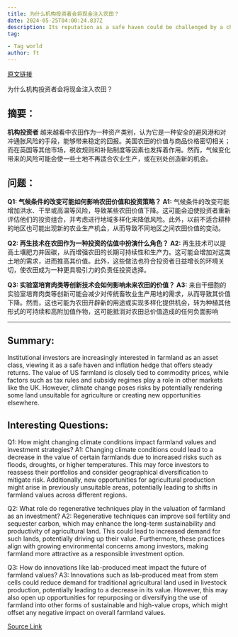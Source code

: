 ```yaml
---
title: 为什么机构投资者会将现金注入农田？
date: 2024-05-25T04:00:24.837Z
description: Its reputation as a safe haven could be challenged by a changing climate
tag: 

- Tag world
author: ft
---
```


[原文链接](https://ft.com/content/0298dc50-a5aa-4f6b-a540-915fe4ab8d02)

为什么机构投资者会将现金注入农田？

## 摘要： 

**机构投资者** 越来越看中农田作为一种资产类别，认为它是一种安全的避风港和对冲通胀风险的手段，能够带来稳定的回报。美国农田的价值与商品价格密切相关；而在英国等其他市场，税收规则和补贴制度等因素也发挥着作用。然而，气候变化带来的风险可能会使一些土地不再适合农业生产，或在别处创造新的机会。

## 问题： 

**Q1: 气候条件的改变可能如何影响农田价值和投资策略？** 
**A1:** 气候条件的改变可能增加洪水、干旱或高温等风险，导致某些农田价值下降。这可能会迫使投资者重新评估他们的投资组合，并考虑进行地域多样化来降低风险。此外，以前不适合耕种的地区也可能出现新的农业生产机会，从而导致不同地区之间农田价值的变动。

**Q2: 再生技术在农田作为一种投资的估值中扮演什么角色？** 
**A2:** 再生技术可以提高土壤肥力并固碳，从而增强农田的长期可持续性和生产力。这可能会增加对这类土地的需求，进而推高其价值。此外，这些做法也符合投资者日益增长的环境关切，使农田成为一种更具吸引力的负责任投资选择。

**Q3: 实验室培育肉类等创新技术会如何影响未来农田的价值？** 
**A3:** 来自干细胞的实验室培育肉类等创新可能会减少对传统畜牧业生产用地的需求，从而导致其价值下降。然而，这也可能为农田开辟新的用途或实现多样化提供机会，转为种植其他形式的可持续和高附加值作物，这可能抵消对农田总价值造成的任何负面影响

---

## Summary:
Institutional investors are increasingly interested in farmland as an asset class, viewing it as a safe haven and inflation hedge that offers steady returns. The value of US farmland is closely tied to commodity prices, while factors such as tax rules and subsidy regimes play a role in other markets like the UK. However, climate change poses risks by potentially rendering some land unsuitable for agriculture or creating new opportunities elsewhere.

## Interesting Questions:
Q1: How might changing climate conditions impact farmland values and investment strategies?
A1: Changing climate conditions could lead to a decrease in the value of certain farmlands due to increased risks such as floods, droughts, or higher temperatures. This may force investors to reassess their portfolios and consider geographical diversification to mitigate risk. Additionally, new opportunities for agricultural production might arise in previously unsuitable areas, potentially leading to shifts in farmland values across different regions.

Q2: What role do regenerative techniques play in the valuation of farmland as an investment?
A2: Regenerative techniques can improve soil fertility and sequester carbon, which may enhance the long-term sustainability and productivity of agricultural land. This could lead to increased demand for such lands, potentially driving up their value. Furthermore, these practices align with growing environmental concerns among investors, making farmland more attractive as a responsible investment option.

Q3: How do innovations like lab-produced meat impact the future of farmland values?
A3: Innovations such as lab-produced meat from stem cells could reduce demand for traditional agricultural land used in livestock production, potentially leading to a decrease in its value. However, this may also open up opportunities for repurposing or diversifying the use of farmland into other forms of sustainable and high-value crops, which might offset any negative impact on overall farmland values.

[Source Link](https://ft.com/content/0298dc50-a5aa-4f6b-a540-915fe4ab8d02)


